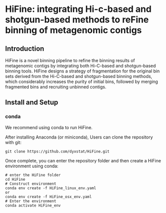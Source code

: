 # HiFine: integrating Hi-c-based and shotgun-based methods to reFine binning of metagenomic contigs

## Introduction
HiFine is a novel binning pipeline to refine the binning results of metagenomic contigs by integrating both Hi-C-based and shotgun-based binning tools. HiFine designs a strategy of fragmentation for the original bin sets derived from the Hi-C-based and shotgun-based binning methods, which considerably increases the purity of initial bins, followed by merging fragmented bins and recruiting unbinned contigs.

## Install and Setup
### conda
We recommend using conda to run HiFine.

After installing Anaconda (or miniconda), Users can clone the repository with git:
```
git clone https://github.com/dyxstat/HiFine.git
```

Once complete, you can enter the repository folder and then create a HiFine environment using conda:
```
# enter the HiFine folder
cd HiFine
# Construct environment
conda env create -f HiFine_linux_env.yaml 
or
conda env create -f HiFine_osx_env.yaml
# Enter the environment
conda activate HiFine_env
```
